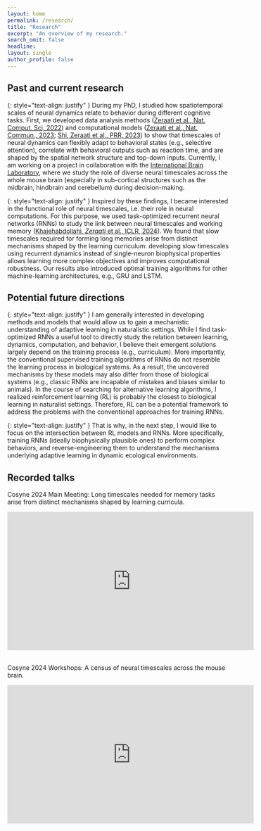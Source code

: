 ```yaml
---
layout: home
permalink: /research/
title: "Research"
excerpt: "An overview of my research."
search_omit: false
headline: 
layout: single
author_profile: false
---
```


## Past and current research

{: style="text-align: justify" }
During my PhD, I studied how spatiotemporal scales of neural dynamics relate to behavior during different cognitive tasks. First, we developed data analysis methods ([Zeraati et al., Nat. Comput. Sci, 2022](https://www.nature.com/articles/s43588-022-00214-3)) and computational models ([Zeraati et al., Nat. Commun., 2023](https://www.nature.com/articles/s41467-023-37613-7); [Shi, Zeraati et al., PRR, 2023](https://journals.aps.org/prresearch/abstract/10.1103/PhysRevResearch.5.013005)) to show that timescales of neural dynamics can flexibly adapt to behavioral states (e.g., selective attention), correlate with behavioral outputs such as reaction time, and are shaped by the spatial network structure and top-down inputs. Currently, I am working on a project in collaboration with the [International Brain Laboratory](https://www.internationalbrainlab.com/), where we study the role of diverse neural timescales across the whole mouse brain (especially in sub-cortical structures such as the midbrain, hindbrain and cerebellum) during decision-making. 


{: style="text-align: justify" }
Inspired by these findings, I became interested in the functional role of neural timescales, i.e. their role in neural computations. For this purpose, we used task-optimized recurrent neural networks (RNNs) to study the link between neural timescales and working memory ([Khajehabdollahi<sup>*</sup>, Zeraati<sup>*</sup> et al., ICLR, 2024](https://openreview.net/forum?id=xwKt6bUkXj)). We found that slow timescales required for forming long memories arise from distinct mechanisms shaped by the learning curriculum: developing slow timescales using recurrent dynamics instead of single-neuron biophysical properties allows learning more complex objectives and improves computational robustness. Our results also introduced optimal training algorithms for other machine-learning architectures, e.g., GRU and LSTM. 

## Potential future directions

{: style="text-align: justify" }
I am generally interested in developing methods and models that would allow us to gain a mechanistic understanding of adaptive learning in naturalistic settings. While I find task-optimized RNNs a useful tool to directly study the relation between learning, dynamics, computation, and behavior, I believe their emergent solutions largely depend on the training process (e.g., curriculum). More importantly, the conventional supervised training algorithms of RNNs do not resemble the learning process in biological systems. As a result, the uncovered mechanisms by these models may also differ from those of biological systems (e.g., classic RNNs are incapable of mistakes and biases similar to animals). In the course of searching for alternative learning algorithms, I realized reinforcement learning (RL) is probably the closest to biological learning in naturalist settings. Therefore, RL can be a potential framework to address the problems with the conventional approaches for training RNNs.


{: style="text-align: justify" }
That is why, in the next step, I would like to focus on the intersection between RL models and RNNs. More specifically, training RNNs (ideally biophysically plausible ones) to perform complex behaviors, and reverse-engineering them to understand the mechanisms underlying adaptive learning in dynamic ecological environments. 

## Recorded talks

Cosyne 2024 Main Meeting: Long timescales needed for memory tasks arise from distinct mechanisms shaped by learning curricula.
<iframe width="560" height="315" src="https://www.youtube.com/embed/OCr4KV653u8?si=8-Vefe5P8qPilMAg&amp;start=5103" title="YouTube video player" frameborder="0" allow="accelerometer; autoplay; clipboard-write; encrypted-media; gyroscope; picture-in-picture; web-share" referrerpolicy="strict-origin-when-cross-origin" allowfullscreen></iframe>
&nbsp;  



Cosyne 2024 Workshops: A census of neural timescales across the mouse brain.
<iframe width="560" height="315" src="https://www.youtube.com/embed/lUS7OCB12D8?si=QoSxIJ3H6NSNmm-r" title="YouTube video player" frameborder="0" allow="accelerometer; autoplay; clipboard-write; encrypted-media; gyroscope; picture-in-picture; web-share" referrerpolicy="strict-origin-when-cross-origin" allowfullscreen></iframe>




